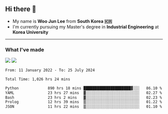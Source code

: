 ## Hi there 👋

- My name is **Woo Jun Lee** from **South Korea 🇰🇷**
- I'm currently pursuing my Master's degree in **Industrial Engineering** at **Korea University**

---

### What I've made

<a href="https://share.streamlit.io/tomtom1103/kuiai_hackathon_2022/main/JL_app.py"><img src="https://img.shields.io/badge/Journey Lee-161B22?style=for-the-badge&logo=streamlit&logoColor=FF4B4B"/></a> <a href="https://jeon-100.github.io/Dangzang/"><img src="https://img.shields.io/badge/당신을 위한 장학금, 당장!-161B22?style=for-the-badge&logo=react&logoColor=#61DAFB"/></a>

<!--START_SECTION:waka-->

```txt
From: 11 January 2022 - To: 25 July 2024

Total Time: 1,026 hrs 24 mins

Python             890 hrs 18 mins █████████████████████▓░░░   86.10 %
YAML               23 hrs 27 mins  ▓░░░░░░░░░░░░░░░░░░░░░░░░   02.27 %
Bash               23 hrs 2 mins   ▓░░░░░░░░░░░░░░░░░░░░░░░░   02.23 %
Prolog             12 hrs 39 mins  ▒░░░░░░░░░░░░░░░░░░░░░░░░   01.22 %
JSON               11 hrs 22 mins  ▒░░░░░░░░░░░░░░░░░░░░░░░░   01.10 %
```

<!--END_SECTION:waka-->
